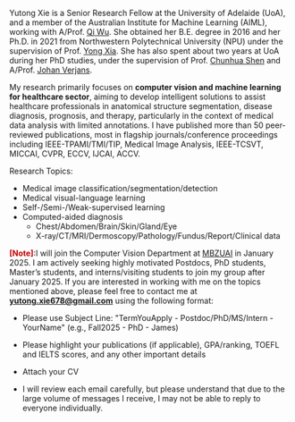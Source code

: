 Yutong Xie is a Senior Research Fellow at the University of Adelaide (UoA), and a member of the Australian Institute for Machine Learning (AIML), working with A/Prof. <a href="http://qi-wu.me/">Qi Wu</a>. She obtained her B.E. degree in 2016 and her Ph.D. in 2021 from Northwestern Polytechnical University (NPU) under the supervision of Prof. <a href="https://jszy.nwpu.edu.cn/en/yongxia.html">Yong Xia</a>. She has also spent about two years at UoA during her PhD studies, under the supervision of Prof. <a href="https://cshen.github.io/">Chunhua Shen</a> and A/Prof. <a href="https://researchers.adelaide.edu.au/profile/johan.verjans">Johan Verjans</a>. 


My research primarily focuses on **computer vision and machine learning for healthcare sector**, aiming to develop intelligent solutions to assist healthcare professionals in anatomical structure segmentation, disease diagnosis, prognosis, and therapy, particularly in the context of medical data analysis with limited annotations. I have published more than 50 peer-reviewed publications, most in flagship journals/conference proceedings including IEEE-TPAMI/TMI/TIP, Medical Image Analysis, IEEE-TCSVT, MICCAI, CVPR, ECCV, IJCAI, ACCV.

Research Topics:
- Medical image classification/segmentation/detection 
- Medical visual-language learning
- Self-/Semi-/Weak-supervised learning
- Computed-aided diagnosis
  - Chest/Abdomen/Brain/Skin/Gland/Eye
  - X-ray/CT/MRI/Dermoscopy/Pathology/Fundus/Report/Clinical data

**<span style="color: #c00000;">[Note]</span>**:I will join the Computer Vision Department at <a href="https://mbzuai.ac.ae/">MBZUAI</a> in January 2025. I am actively seeking highly motivated Postdocs, PhD students, Master’s students, and interns/visiting students to join my group after January 2025. If you are interested in working with me on the topics mentioned above, please feel free to contact me at **yutong.xie678@gmail.com** using the following format:

- Please use Subject Line: "TermYouApply - Postdoc/PhD/MS/Intern - YourName" (e.g., Fall2025 - PhD - James)

- Please highlight your publications (if applicable), GPA/ranking, TOEFL and IELTS scores, and any other important details

- Attach your CV

- I will review each email carefully, but please understand that due to the large volume of messages I receive, I may not be able to reply to everyone individually.
